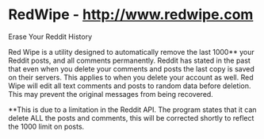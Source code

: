 RedWipe - http://www.redwipe.com
=======

Erase Your Reddit History

Red Wipe is a utility designed to automatically remove the last 1000** your Reddit posts, and all comments permanently.
Reddit has stated in the past that even when you delete your comments and posts the last copy is saved
on their servers. This applies to when you delete your account as well. Red Wipe will edit all text
comments and posts to random data before deletion. This may prevent the original messages from being
recovered. 

**This is due to a limitation in the Reddit API.  The program states that it can delete ALL the posts and comments, this will be corrected shortly to reflect the 1000 limit on posts.
